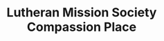---
title: "Lutheran Mission Society Compassion Place"
url: /havre-de-grace/lutheran-mission-society-compassion-place/
shop: charity
---